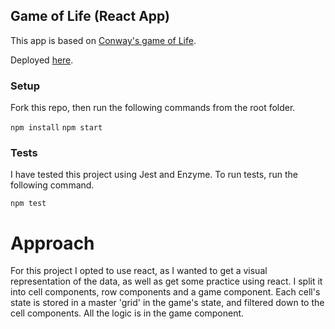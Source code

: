 ## Game of Life (React App)

This app is based on [Conway's game of Life](https://en.wikipedia.org/wiki/Conway%27s_Game_of_Life).

Deployed [here](http://www.disco-computer.com/game-of-life).

### Setup

Fork this repo, then run the following commands from the root folder.

`npm install`
`npm start`

### Tests

I have tested this project using Jest and Enzyme. To run tests, run the following command.

`npm test`

# Approach

For this project I opted to use react, as I wanted to get a visual representation of the data, as well as get some practice using react. I split it into cell components, row components and a game component. Each cell's state is stored in a master 'grid' in the game's state, and filtered down to the cell components. All the logic is in the game component.
